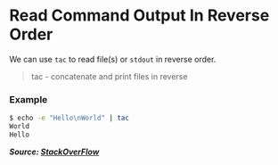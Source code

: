 # Read Command Output In Reverse Order

We can use `tac` to read file(s) or `stdout` in reverse order.

> tac - concatenate and print files in reverse

### Example

```bash
$ echo -e "Hello\nWorld" | tac
World
Hello
```

***Source: [StackOverFlow](https://stackoverflow.com/a/28879552)***
